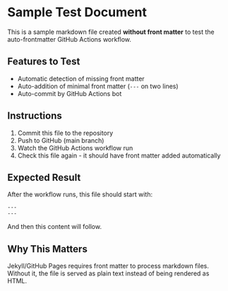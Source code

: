 # Sample Test Document

This is a sample markdown file created **without front matter** to test the auto-frontmatter GitHub Actions workflow.

## Features to Test

- Automatic detection of missing front matter
- Auto-addition of minimal front matter (`---` on two lines)
- Auto-commit by GitHub Actions bot

## Instructions

1. Commit this file to the repository
2. Push to GitHub (main branch)
3. Watch the GitHub Actions workflow run
4. Check this file again - it should have front matter added automatically

## Expected Result

After the workflow runs, this file should start with:
```
---
---
```

And then this content will follow.

## Why This Matters

Jekyll/GitHub Pages requires front matter to process markdown files. Without it, the file is served as plain text instead of being rendered as HTML.
